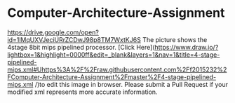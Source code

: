 # Computer-Architecture-Assignment


https://drive.google.com/open?id=1lMqUXVJeciURrZCDwJ98p8TM7WxtKJ6S
The picture shows the 4stage 8bit mips pipelined processor. 
 [Click Here](https://www.draw.io/?lightbox=1&highlight=0000ff&edit=_blank&layers=1&nav=1&title=4-stage-pipelined-mips.xml#Uhttps%3A%2F%2Fraw.githubusercontent.com%2Ff2015232%2FComputer-Architecture-Assignment%2Fmaster%2F4-stage-pipelined-mips.xml
/)to edit this image in browser. Please submit a Pull Request if your modified xml represents more accurate information.
